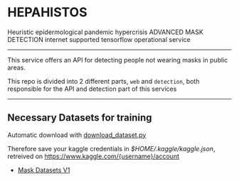 # HEPAHISTOS

Heuristic epidermological pandemic hypercrisis ADVANCED MASK DETECTION internet supported tensorflow operational service

---

This service offers an API for detecting people not wearing masks in public areas.

This repo is divided into 2 different parts, ```web``` and ```detection```, both responsible for the API and detection part of this services





---
## Necessary Datasets for training
Automatic download with [download_dataset.py](Detection/download_dataset.py)


Therefore save your kaggle credentials in _$HOME/.kaggle/kaggle.json_, retreived on https://www.kaggle.com/{username}/account


* [Mask Datasets V1](https://www.kaggle.com/ahmetfurkandemr/mask-datasets-v1)
